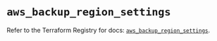 # `aws_backup_region_settings`

Refer to the Terraform Registry for docs: [`aws_backup_region_settings`](https://registry.terraform.io/providers/hashicorp/aws/5.47.0/docs/resources/backup_region_settings).

